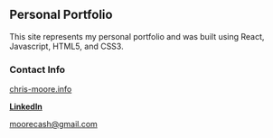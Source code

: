 ## Personal Portfolio
This site represents my personal portfolio and was built using React, Javascript, HTML5, and CSS3.

### Contact Info

[chris-moore.info](chris-moore.info)

**[LinkedIn](https://www.linkedin.com/in/chris-moore-27438989/)**

moorecash@gmail.com

